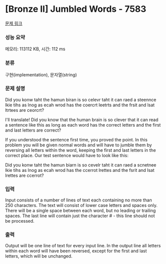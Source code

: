 # [Bronze II] Jumbled Words - 7583 

[문제 링크](https://www.acmicpc.net/problem/7583) 

### 성능 요약

메모리: 113112 KB, 시간: 112 ms

### 분류

구현(implementation), 문자열(string)

### 문제 설명

<p>Did you konw taht the hamun biran is so celevr taht it can raed a steennce lkie tihs as lnog as ecah wrod has the coercrt leetrts and the frsit and lsat ltrtees are ceorcrt?</p>

<p>I'll translate! Did you know that the human brain is so clever that it can read a sentence like this as long as each word has the correct letters and the first and last letters are correct?</p>

<p>If you understood the sentence first time, you proved the point. In this problem you will be given normal words and will have to jumble them by reversing all letters within the word, keeping the first and last letters in the correct place. Our test sentence would have to look like this:</p>

<p>Did you konw taht the hamun biarn is so cevelr taht it can raed a scnetnee lkie tihs as lnog as ecah wrod has the ccerrot lrettes and the fsrit and lsat lrettes are ccerrot? </p>

### 입력 

 <p>Input consists of a number of lines of text each containing no more than 250 characters. The text will consist of lower case letters and spaces only. There will be a single space between each word, but no leading or trailing spaces. The last line will contain just the character # - this line should not be processed. </p>

### 출력 

 <p>Output will be one line of text for every input line. In the output line all letters within each word will have been reversed, except for the first and last letters, which will be unchanged. </p>

